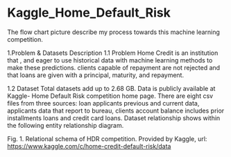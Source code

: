 # Kaggle_Home_Default_Risk
The flow chart picture describe my process towards this machine learning competition.

1.Problem & Datasets Description
1.1 Problem
Home Credit is an institution that , and eager to use historical data with machine learning methods to make these predictions. clients capable of repayment are not rejected and that loans are given with a principal, maturity, and repayment.

1.2 Dataset
Total datasets add up to 2.68 GB. Data is publicly available at Kaggle- Home Default Risk competition home page. There are eight csv files from three sources: loan applicants previous and current data, applicants data that report to bureau, clients account balance includes prior installments loans and credit card loans. Dataset relationship shows within the following entity relationship diagram. 

 
Fig. 1. Relational schema of HDR competition. 
 Provided by Kaggle, url: https://www.kaggle.com/c/home-credit-default-risk/data

